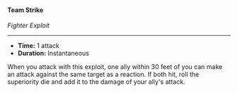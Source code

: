 #### Team Strike
*Fighter Exploit*
___
- **Time:** 1 attack
- **Duration:** Instantaneous

When you attack with this exploit, one ally within 30 feet of you can make an attack against the same target as a reaction. If both hit, roll the superiority die and add it to the damage of your ally's attack.
